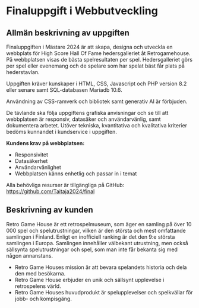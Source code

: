 # Finaluppgift i Webbutveckling

## Allmän beskrivning av uppgiften

Finaluppgiften i Mästare 2024 är att skapa, designa och utveckla en webbplats för High Score Hall Of Fame hedersgalleriet åt Retrogamehouse. På webbplatsen visas de bästa spelresultaten per spel. Hedersgalleriet görs per spel eller evenemang och de spelare som har spelat bäst får plats på hederstavlan.

Uppgiften kräver kunskaper i HTML, CSS, Javascript och PHP version 8.2 eller senare samt SQL-databasen Mariadb 10.6.

Användning av CSS-ramverk och bibliotek samt generativ AI är förbjuden.

De tävlande ska följa uppgiftens grafiska anvisningar och se till att webbplatsen är responsiv, datasäker och användarvänlig, samt dokumentera arbetet. Utöver tekniska, kvantitativa och kvalitativa kriterier bedöms kunnandet i kundservice i uppgiften.

**Kundens krav på webbplatsen:**

- Responsivitet
- Datasäkerhet
- Användarvänlighet
- Webbplatsen känns enhetlig och passar in i temat

Alla behövliga resurser är tillgängliga på GitHub: https://github.com/Taitaja2024/final

## Beskrivning av kunden

Retro Game House är ett retrospelmuseum, som äger en samling på över 10 000 spel och spelutrustningar, vilken är den största och mest omfattande samlingen i Finland. Enligt en inofficiell ranking är det den 9:e största samlingen i Europa. Samlingen innehåller välbekant utrustning, men också sällsynta spelutrustningar och spel, som man inte får bekanta sig med någon annanstans.

- Retro Game Houses mission är att bevara spelandets historia och dela den med besökarna.
- Retro Game House erbjuder en unik och sällsynt upplevelse i retrospelens värld.
- Retro Game Houses huvudprodukt är spelupplevelser och spelkvällar för jobb- och kompisgäng.
